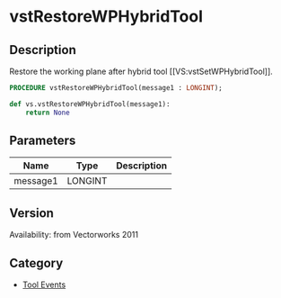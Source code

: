 # vstRestoreWPHybridTool

## Description
Restore the working plane after hybrid tool [[VS:vstSetWPHybridTool]].

```pascal
PROCEDURE vstRestoreWPHybridTool(message1 : LONGINT);
```

```python
def vs.vstRestoreWPHybridTool(message1):
    return None
```

## Parameters
|Name|Type|Description|
|---|---|---|
|message1|LONGINT|   |

## Version
Availability: from Vectorworks 2011

## Category
* [Tool Events](../Categories/Tool%20Events.md)
